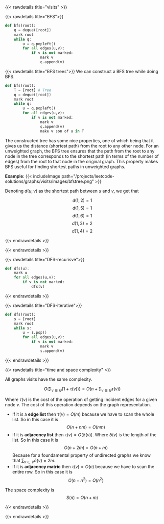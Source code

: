 {{< rawdetails title="visits" >}}

{{< rawdetails title="BFS">}}
```python
def bfs(root):
	q = deque([root])
	mark root
	while q:
		u = q.popleft()
		for all edges(u,v):
			if v is not marked:
				mark v
				q.append(v)
```

{{< rawdetails title="BFS trees">}}
We can construct a BFS tree while doing BFS.
```python
def bfs(root):
	T = [root] # Tree
	q = deque([root])
	mark root
	while q:
		u = q.popleft()
		for all edges(u,v):
			if v is not marked:
				mark v
				q.append(v)
				make v son of u in T
```

The constructed tree has some nice properties, one of which being that it gives us the distance (shortest path) from the root to any other node.
For an unweighted graph, the BFS tree ensures that the path from the root to any node in the tree corresponds to the shortest path (in terms of the number of edges) from the root to that node in the original graph.
This property makes BFS useful for finding shortest paths in unweighted graphs.

**Example**:
{{< includeImage path="/projects/leetcode-solutions/graphs/visits/images/bfstree.png" >}}

Denoting $d(u,v)$ as the shortest path between $u$ and $v$, we get that 

$$d(1,2) = 1$$
$$d(1,5) = 1$$
$$d(1,6) = 1$$
$$d(1,3) = 2$$
$$d(1,4) = 2$$





{{< endrawdetails >}}



{{< endrawdetails >}}

{{< rawdetails title="DFS-recurisve">}}
```python
def dfs(u):
	mark u
	for all edges(u,v):
		if v is not marked:
			dfs(v)
```
{{< endrawdetails >}}

{{< rawdetails title="DFS-iterative">}}
```python
def dfs(root):
	s = [root]
	mark root
	while s:
		u = s.pop()
		for all edges(u,v):
			if v is not marked:
				mark v
				s.append(v)
```
{{< endrawdetails >}}



{{< rawdetails title="time and space complexity" >}}

All graphs visits have the same complexity.

$$ O( \sum_{v \in G} (1 + \tau(v))) = O( n + \sum_{v \in G} \tau(v))$$

Where $\tau(v)$ is the cost of the operation of getting incident edges for a given node $v$.
The cost of this operation depends on the graph representation.
- If it is a **edge list** then $\tau(v) = O(m)$ bacause we have to scan the whole list. So in this case it is $$O(n + nm) = O(nm)$$
- If it is **adjacency list** then $\tau(v) = O(\delta(v))$. Where $\delta(v)$ is the length of the list. So in this case it is $$O(n + 2m) = O(n + m)$$ Because for a foundamental property of undirected graphs we know that $\sum_{v \in V} \delta(v) = 2m$.
- If it is **adjacency matric** then $\tau(v) = O(n)$ because we have to scan the entire row. So in this case it is $$O(n + n^2) = O(n^2)$$

The space complexity is 
$$S(n) = O(n + m)$$

{{< endrawdetails >}}





{{< endrawdetails >}}